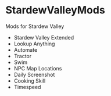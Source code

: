# StardewValleyMods
Mods for Stardew Valley

* Stardew Valley Extended
* Lookup Anything
* Automate
* Tractor
* Swim
* NPC Map Locations
* Daily Screenshot
* Cooking Skill
* Timespeed
